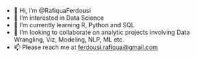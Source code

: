 - 👋 Hi, I’m @RafiquaFerdousi
- 👀 I’m interested in Data Science
- 🌱 I’m currently learning R, Python and SQL
- 💞️ I’m looking to collaborate on analytic projects involving Data Wrangling, Viz, Modeling, NLP, ML etc.
- 📫 Please reach me at ferdousi.rafiqua@gmail.com
